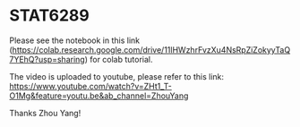 # STAT6289

Please see the notebook in this link (https://colab.research.google.com/drive/11lHWzhrFvzXu4NsRpZiZokyyTaQ7YEhQ?usp=sharing) for colab tutorial. 

The video is uploaded to youtube, please refer to this link: https://www.youtube.com/watch?v=ZHt1_T-O1Mg&feature=youtu.be&ab_channel=ZhouYang 

Thanks Zhou Yang! 

